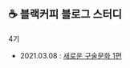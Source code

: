 ## ☕ 블랙커피 블로그 스터디

4기
* 2021.03.08 : [새로운 구술문화 1편](https://www.notion.so/2021-1-57e22c91e71049b8afec598d9e43d0e7) 
